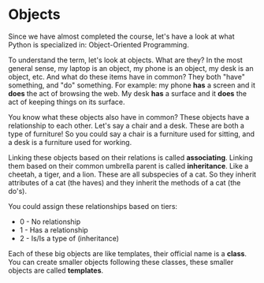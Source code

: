 # Objects
Since we have almost completed the course, let's have a look at what Python is specialized in: Object-Oriented Programming. 

To understand the term, let's look at objects. What are they? In the most general sense, my laptop is an object, my phone is an object, my desk is an object, etc. And what do these items have in common? They both "have" something, and "do" something. For example: my phone **has** a screen and it **does** the act of browsing the web. My desk **has** a surface and it **does** the act of keeping things on its surface.

You know what these objects also have in common? These objects have a relationship to each other. Let's say a chair and a desk. These are both a type of furniture! So you could say a chair is a furniture used for sitting, and a desk is a furniture used for working. 

Linking these objects based on their relations is called **associating**. Linking them based on their common umbrella parent is called **inheritance**. Like a cheetah, a tiger, and a lion. These are all subspecies of a cat. So they inherit attributes of a cat (the haves) and they inherit the methods of a cat (the do's). 

You could assign these relationships based on tiers:
- 0 - No relationship
- 1 - Has a relationship
- 2 - Is/Is a type of (inheritance)

Each of these big objects are like templates, their official name is a **class**. You can create smaller objects following these classes, these smaller objects are called **templates**.